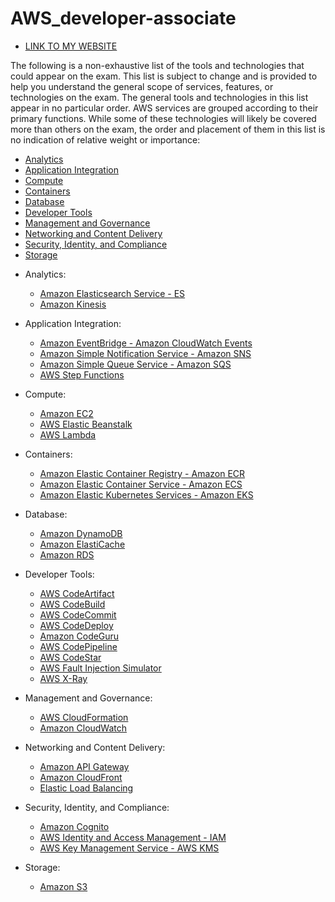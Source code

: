 # AWS_developer-associate


- [LINK TO MY WEBSITE](https://rajath14.github.io/AWS_developer-associate/)


The following is a non-exhaustive list of the tools and technologies that could appear on the exam. This list
is subject to change and is provided to help you understand the general scope of services, features, or
technologies on the exam. The general tools and technologies in this list appear in no particular order.
AWS services are grouped according to their primary functions. While some of these technologies will likely
be covered more than others on the exam, the order and placement of them in this list is no indication of
relative weight or importance:

- [Analytics](Analytics)
- [Application Integration](Application-Integration)
- [Compute](Compute)
- [Containers](Containers)
- [Database](Database)
- [Developer Tools](Developer-Tools)
- [Management and Governance](Management-and-Governance)
- [Networking and Content Delivery](Networking-and-Content-Delivery)
- [Security, Identity, and Compliance](Security-Identity-and-Compliance)
- [Storage](Storage)

* Analytics:
  - [Amazon Elasticsearch Service - ES ](Analytics/ES.md)
  - [Amazon Kinesis](Analytics/Kinesis.md)

* Application Integration:
  - [ Amazon EventBridge - Amazon CloudWatch Events ](Application-Integration/Amazon-EventBridge.md)
  - [ Amazon Simple Notification Service - Amazon SNS ](Application-Integration/SNS.md)
  - [ Amazon Simple Queue Service - Amazon SQS ](Application-Integration/SQS.md)
  - [ AWS Step Functions ](Application-Integration/AWS-Step-Functions.md)

* Compute:
  - [Amazon EC2 ](Compute/EC2.md)
  - [AWS Elastic Beanstalk](Compute/elastic-beanstalk.md)
  - [AWS Lambda](Compute/lambda.md)

* Containers:
  - [Amazon Elastic Container Registry - Amazon ECR](Containers/ECR.md)
  - [Amazon Elastic Container Service - Amazon ECS](Containers/ECS.md)
  - [Amazon Elastic Kubernetes Services - Amazon EKS](Containers/EKS.md)

* Database:
  - [Amazon DynamoDB](Database/DynamoDB.md)
  - [Amazon ElastiCache](Database/Elasticache.md)
  - [Amazon RDS](Database/RDS.md)

* Developer Tools:
  - [AWS CodeArtifact](Developer-Tool/CodeArtifact.md)
  - [AWS CodeBuild](Developer-Tool/CodeBuild.md)
  - [AWS CodeCommit](Developer-Tool/CodeCommit.md)
  - [AWS CodeDeploy](Developer-Tool/CodeDeploy.md)
  - [Amazon CodeGuru](Developer-Tool/CodeGuru.md)
  - [AWS CodePipeline](Developer-Tool/CodePipeline.md)
  - [AWS CodeStar](Developer-Tool/CodeStar.md)
  - [AWS Fault Injection Simulator](Developer-Tool/Fault-injection-simulator.md)
  - [AWS X-Ray](Developer-Tool/X-ray.md)

* Management and Governance:
  - [AWS CloudFormation](Management-and-Governance/CloudFormation.md)
  - [Amazon CloudWatch](Management-and-Governance/CloudWatch.md)

* Networking and Content Delivery:
  - [Amazon API Gateway](Networking-and-Content-Delivery/API-Gateway.md)
  - [Amazon CloudFront](Networking-and-Content-Delivery/CloudFront.md)
  - [Elastic Load Balancing](Networking-and-Content-Delivery/Load-balancing.md)

* Security, Identity, and Compliance:
  - [Amazon Cognito](Security-Identity-and-Compliance/Cognito.md)
  - [AWS Identity and Access Management - IAM](Security-Identity-and-Compliance/IAM.md)
  - [AWS Key Management Service - AWS KMS](Security-Identity-and-Compliance/KMS.md)

* Storage:
  - [Amazon S3](Storage/S3.md)
